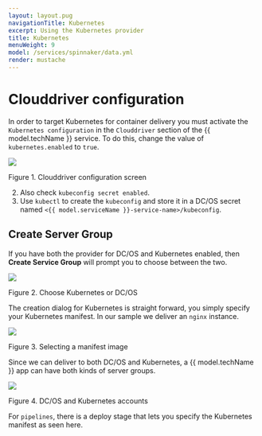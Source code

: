 ```yaml
---
layout: layout.pug
navigationTitle: Kubernetes
excerpt: Using the Kubernetes provider
title: Kubernetes
menuWeight: 9
model: /services/spinnaker/data.yml
render: mustache
---
```


# Clouddriver configuration

In order to target Kubernetes for container delivery you must activate the `Kubernetes configuration` in the `Clouddriver` section of the {{ model.techName }} service. To do this, change the value of `kubernetes.enabled` to `true`.

[<img src="/services/spinnaker/0.3.0-1.9.2/img/kube00.png" />](/services/spinnaker/0.3.0-1.9.2/img/kube00.png)

Figure 1. Clouddriver configuration screen

2. Also check `kubeconfig secret enabled`. 
3. Use `kubectl` to create the `kubeconfig` and store it in a DC/OS secret named `<{{ model.serviceName }}-service-name>/kubeconfig`.

## Create Server Group

If you have both the provider for DC/OS and Kubernetes enabled, then **Create Service Group** will prompt you to choose between the two.

[<img src="/services/spinnaker/0.3.0-1.9.2/img/kube01.png" />](/services/spinnaker/0.3.0-1.9.2/img/kube01.png)

Figure 2. Choose Kubernetes or DC/OS

The creation dialog for Kubernetes is straight forward, you simply specify your Kubernetes manifest. In our sample we deliver an `nginx` instance.

[<img src="/services/spinnaker/0.3.0-1.9.2/img/kube02.png" />](/services/spinnaker/0.3.0-1.9.2/img/kube02.png)

Figure 3. Selecting a manifest image

Since we can deliver to both DC/OS and Kubernetes, a {{ model.techName }} app can have both kinds of server groups.

[<img src="/services/spinnaker/0.3.0-1.9.2/img/kube03.png" />](/services/spinnaker/0.3.0-1.9.2/img/kube03.png)

Figure 4. DC/OS and Kubernetes accounts

For `pipelines`, there is a deploy stage that lets you specify the Kubernetes manifest as seen here.
